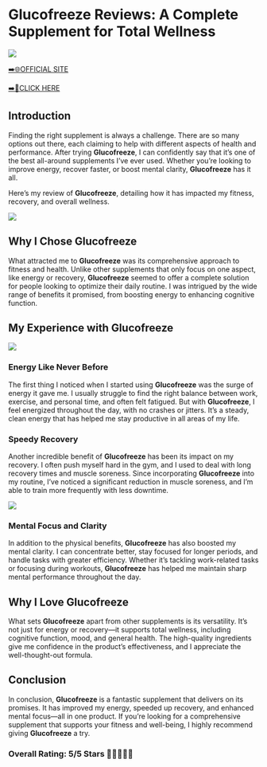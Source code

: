# **Glucofreeze Reviews**: A Complete Supplement for Total Wellness

[![](https://static.vecteezy.com/system/resources/thumbnails/019/896/014/small/buy-now-gradient-button-with-cart-symbol-buy-now-illustration-png.png)](https://edetoop.top/lander/sugarpreland-1/glucofreeze.html) 

[➡️🌐OFFICIAL SITE](https://edetoop.top/lander/sugarpreland-1/glucofreeze.html) 

[➡️🔗CLICK HERE](https://edetoop.top/lander/sugarpreland-1/glucofreeze.html) 


## Introduction

Finding the right supplement is always a challenge. There are so many options out there, each claiming to help with different aspects of health and performance. After trying **Glucofreeze**, I can confidently say that it’s one of the best all-around supplements I’ve ever used. Whether you’re looking to improve energy, recover faster, or boost mental clarity, **Glucofreeze** has it all.

Here’s my review of **Glucofreeze**, detailing how it has impacted my fitness, recovery, and overall wellness.

[![](https://wallpapers.com/images/hd/red-order-now-button-udg4jcj4arvn8b0n-2.png)](https://edetoop.top/lander/sugarpreland-1/glucofreeze.html)  

## Why I Chose **Glucofreeze**

What attracted me to **Glucofreeze** was its comprehensive approach to fitness and health. Unlike other supplements that only focus on one aspect, like energy or recovery, **Glucofreeze** seemed to offer a complete solution for people looking to optimize their daily routine. I was intrigued by the wide range of benefits it promised, from boosting energy to enhancing cognitive function.

## My Experience with **Glucofreeze**

[![](https://static.vecteezy.com/system/resources/thumbnails/019/896/014/small/buy-now-gradient-button-with-cart-symbol-buy-now-illustration-png.png)](https://edetoop.top/lander/sugarpreland-1/glucofreeze.html)

### Energy Like Never Before

The first thing I noticed when I started using **Glucofreeze** was the surge of energy it gave me. I usually struggle to find the right balance between work, exercise, and personal time, and often felt fatigued. But with **Glucofreeze**, I feel energized throughout the day, with no crashes or jitters. It’s a steady, clean energy that has helped me stay productive in all areas of my life.

### Speedy Recovery

Another incredible benefit of **Glucofreeze** has been its impact on my recovery. I often push myself hard in the gym, and I used to deal with long recovery times and muscle soreness. Since incorporating **Glucofreeze** into my routine, I’ve noticed a significant reduction in muscle soreness, and I’m able to train more frequently with less downtime.

[![](https://wallpapers.com/images/hd/red-order-now-button-udg4jcj4arvn8b0n-2.png)](https://edetoop.top/lander/sugarpreland-1/glucofreeze.html)  

### Mental Focus and Clarity

In addition to the physical benefits, **Glucofreeze** has also boosted my mental clarity. I can concentrate better, stay focused for longer periods, and handle tasks with greater efficiency. Whether it’s tackling work-related tasks or focusing during workouts, **Glucofreeze** has helped me maintain sharp mental performance throughout the day.

## Why I Love **Glucofreeze**

What sets **Glucofreeze** apart from other supplements is its versatility. It’s not just for energy or recovery—it supports total wellness, including cognitive function, mood, and general health. The high-quality ingredients give me confidence in the product’s effectiveness, and I appreciate the well-thought-out formula.

## Conclusion

In conclusion, **Glucofreeze** is a fantastic supplement that delivers on its promises. It has improved my energy, speeded up recovery, and enhanced mental focus—all in one product. If you’re looking for a comprehensive supplement that supports your fitness and well-being, I highly recommend giving **Glucofreeze** a try.

### Overall Rating: 5/5 Stars 🌟🌟🌟🌟🌟
